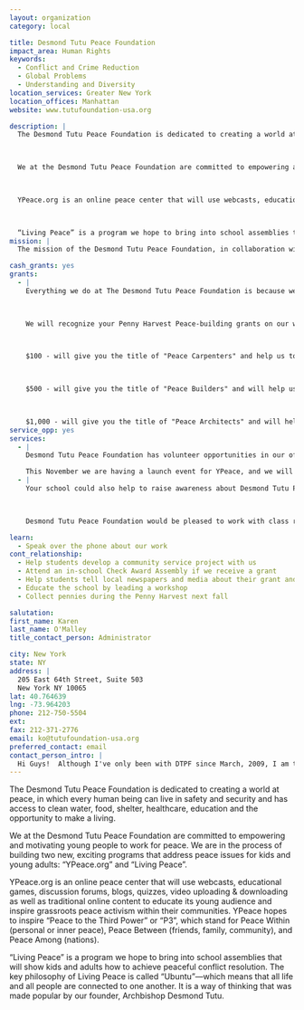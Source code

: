 ```yaml
---
layout: organization
category: local

title: Desmond Tutu Peace Foundation
impact_area: Human Rights
keywords: 
  - Conflict and Crime Reduction
  - Global Problems
  - Understanding and Diversity
location_services: Greater New York
location_offices: Manhattan
website: www.tutufoundation-usa.org

description: |
  The Desmond Tutu Peace Foundation is dedicated to creating a world at peace, in which every human being can live in safety and security and has access to clean water, food, shelter, healthcare, education and the opportunity to make a living.

  

  We at the Desmond Tutu Peace Foundation are committed to empowering and motivating young people to work for peace. We are in the process of building two new, exciting programs that address peace issues for kids and young adults: “YPeace.org” and “Living Peace”.

  

  YPeace.org is an online peace center that will use webcasts, educational games, discussion forums, blogs, quizzes, video uploading & downloading as well as traditional online content to educate its young audience and inspire grassroots peace activism within their communities.  YPeace hopes to inspire “Peace to the Third Power” or “P3”, which stand for Peace Within (personal or inner peace), Peace Between (friends, family, community), and Peace Among (nations).

  

  “Living Peace” is a program we hope to bring into school assemblies that will show kids and adults how to achieve peaceful conflict resolution. The key philosophy of Living Peace is called “Ubuntu”—which means that all life and all people are connected to one another.  It is a way of thinking that was made popular by our founder, Archbishop Desmond Tutu.
mission: |
  The mission of the Desmond Tutu Peace Foundation, in collaboration with the Desmond Tutu Peace Centre and Peace Trust, is to support and promote the creation of a culture of peace throughout the world.  In the spirit of our founder, Nobel Peace Laureate Archbishop Desmond Tutu, and the South African experience, we are dedicated to advancing reconciliation, peace-building, non-violence, conflict resolution and ethical leadership so that all may live in a more peaceable and sustainable world.

cash_grants: yes
grants: 
  - |
    Everything we do at The Desmond Tutu Peace Foundation is because we are trying to build peace throughout the world and in our homes.  The Cash Grants you give to us help us achieve those goals.

    

    We will recognize your Penny Harvest Peace-building grants on our website at the following levels:

    

    $100 - will give you the title of "Peace Carpenters" and help us to spread Desmond Tutu's message of peace.

    

    $500 - will give you the title of "Peace Builders" and will help us in our final stages of creating YPeace.org.

    

    $1,000 - will give you the title of "Peace Architects" and will help us as we plan and design our Living Peace program.
service_opp: yes
services: 
  - |
    Desmond Tutu Peace Foundation has volunteer opportunities in our office and at special events. We can add your name to our volunteer roster & we will contact you via email blast when we need your help in our office or for an event. 

    This November we are having a launch event for YPeace, and we will need volunteers in as we prepare for the event, and during the event. We will have details about the event coming soon!
  - |
    Your school could also help to raise awareness about Desmond Tutu Peace Foundation by hosting a fundraising event (flea market, bake sale, etc.)

    

    Desmond Tutu Peace Foundation would be pleased to work with class representatives to arrange a special volunteer opportunity in your community around any of our programs and services. Please just let us know your class is interested! 

learn: 
  - Speak over the phone about our work
cont_relationship: 
  - Help students develop a community service project with us
  - Attend an in-school Check Award Assembly if we receive a grant
  - Help students tell local newspapers and media about their grant and/or project with us
  - Educate the school by leading a workshop
  - Collect pennies during the Penny Harvest next fall

salutation: 
first_name: Karen
last_name: O'Malley
title_contact_person: Administrator

city: New York
state: NY
address: |
  205 East 64th Street, Suite 503  
  New York NY 10065
lat: 40.764639
lng: -73.964203
phone: 212-750-5504
ext: 
fax: 212-371-2776
email: ko@tutufoundation-usa.org
preferred_contact: email
contact_person_intro: |
  Hi Guys!  Although I've only been with DTPF since March, 2009, I am totally PSYCHED about working with Common Cents and the Penny Harvest.  At DTPF we believe in a vision of world peace and I believe that world peace begins with you, the kids who CARE!
---
```

The Desmond Tutu Peace Foundation is dedicated to creating a world at peace, in which every human being can live in safety and security and has access to clean water, food, shelter, healthcare, education and the opportunity to make a living.



We at the Desmond Tutu Peace Foundation are committed to empowering and motivating young people to work for peace. We are in the process of building two new, exciting programs that address peace issues for kids and young adults: “YPeace.org” and “Living Peace”.



YPeace.org is an online peace center that will use webcasts, educational games, discussion forums, blogs, quizzes, video uploading & downloading as well as traditional online content to educate its young audience and inspire grassroots peace activism within their communities.  YPeace hopes to inspire “Peace to the Third Power” or “P3”, which stand for Peace Within (personal or inner peace), Peace Between (friends, family, community), and Peace Among (nations).



“Living Peace” is a program we hope to bring into school assemblies that will show kids and adults how to achieve peaceful conflict resolution. The key philosophy of Living Peace is called “Ubuntu”—which means that all life and all people are connected to one another.  It is a way of thinking that was made popular by our founder, Archbishop Desmond Tutu.